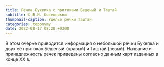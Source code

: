 ```yaml
---
title: Речка Букепка с притоками Бешеный и Таштай
subtitle: © В.Н. Ковешников
thumbnail-caption: Ущелье речки Таштай
categories: toponymy
date: 2022-08-17 08:20 +0300
---
```

В этом очерке приводится информация о небольшой речки Букепка и двух её притоках Бешеный (правый) и Таштай (левый). Название и принадлежность речек приведены согласно данным карт изданных в конце ХХ в.